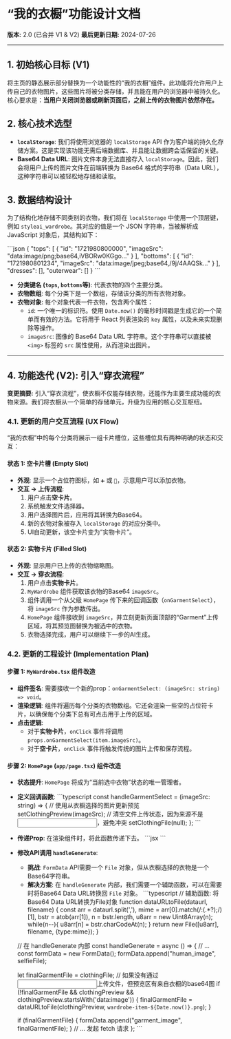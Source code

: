# “我的衣橱”功能设计文档

**版本:** 2.0 (已合并 V1 & V2)
**最后更新日期:** 2024-07-26

---

## 1. 初始核心目标 (V1)

将主页的静态展示部分替换为一个功能性的“我的衣橱”组件。此功能将允许用户上传自己的衣物图片，这些图片将被分类存储，并且能在用户的浏览器中被持久化。核心要求是：**当用户关闭浏览器或刷新页面后，之前上传的衣物图片依然存在。**

## 2. 核心技术选型

- **`localStorage`**: 我们将使用浏览器的 `localStorage` API 作为客户端的持久化存储方案。这是实现该功能无需后端数据库、并且能让数据跨会话保留的关键。
- **Base64 Data URL**: 图片文件本身无法直接存入 `localStorage`。因此，我们会将用户上传的图片文件在前端转换为 Base64 格式的字符串（Data URL），这种字符串可以被轻松地存储和读取。

## 3. 数据结构设计

为了结构化地存储不同类别的衣物，我们将在 `localStorage` 中使用一个顶层键，例如 `styleai_wardrobe`。其对应的值是一个 JSON 字符串，当被解析成 JavaScript 对象后，其结构如下：

\`\`\`json
{
"tops": [
{ "id": "1721980800000", "imageSrc": "data:image/png;base64,iVBORw0KGgo..." }
],
"bottoms": [
{ "id": "1721980801234", "imageSrc": "data:image/jpeg;base64,/9j/4AAQSk..." }
],
"dresses": [],
"outerwear": []
}
\`\`\`

- **分类键名 (`tops`, `bottoms`等)**: 代表衣物的四个主要分类。
- **衣物数组**: 每个分类下是一个数组，存储该分类的所有衣物对象。
- **衣物对象**: 每个对象代表一件衣物，包含两个属性：
  - `id`: 一个唯一的标识符。使用 `Date.now()` 的毫秒时间戳是生成它的一个简单而有效的方法。它将用于 React 列表渲染的 `key` 属性，以及未来实现删除等操作。
  - `imageSrc`: 图像的 Base64 Data URL 字符串。这个字符串可以直接被 `<img>` 标签的 `src` 属性使用，从而渲染出图片。

---

## 4. 功能迭代 (V2): 引入“穿衣流程”

**变更摘要:** 引入“穿衣流程”，使衣橱不仅能存储衣物，还能作为主要生成功能的衣物来源。我们将衣橱从一个简单的存储单元，升级为应用的核心交互枢纽。

### 4.1. 更新的用户交互流程 (UX Flow)

“我的衣橱”中的每个分类将展示一组卡片槽位，这些槽位具有两种明确的状态和交互：

#### 状态 1: 空卡片槽 (Empty Slot)

- **外观**: 显示一个占位符图标，如 `➕` 或 `👕`，示意用户可以添加衣物。
- **交互 -> 上传流程**:
  1. 用户点击**空卡片**。
  2. 系统触发文件选择器。
  3. 用户选择图片后，应用将其转换为Base64。
  4. 新的衣物对象被存入 `localStorage` 的对应分类中。
  5. UI自动更新，该空卡片变为“实物卡片”。

#### 状态 2: 实物卡片 (Filled Slot)

- **外观**: 显示用户已上传的衣物缩略图。
- **交互 -> 穿衣流程**:
  1. 用户点击**实物卡片**。
  2. `MyWardrobe` 组件获取该衣物的Base64 `imageSrc`。
  3. 组件调用一个从父级 `HomePage` 传下来的回调函数（`onGarmentSelect`），将 `imageSrc` 作为参数传出。
  4. `HomePage` 组件接收到 `imageSrc`，并立刻更新页面顶部的“Garment”上传区域，将其预览图替换为被选中的衣物。
  5. 衣物选择完成，用户可以继续下一步的AI生成。

### 4.2. 更新的工程设计 (Implementation Plan)

#### 步骤 1: `MyWardrobe.tsx` 组件改造

- **组件签名**: 需要接收一个新的prop：`onGarmentSelect: (imageSrc: string) => void`。
- **渲染逻辑**: 组件将遍历每个分类的衣物数组。它还会渲染一些空的占位符卡片，以确保每个分类下总有可点击用于上传的区域。
- **点击逻辑**:
  - 对于**实物卡片**，`onClick` 事件将调用 `props.onGarmentSelect(item.imageSrc)`。
  - 对于**空卡片**，`onClick` 事件将触发传统的图片上传和保存流程。

#### 步骤 2: `HomePage` (`app/page.tsx`) 组件改造

- **状态提升**: `HomePage` 将成为“当前选中衣物”状态的唯一管理者。
- **定义回调函数**:
  \`\`\`typescript
  const handleGarmentSelect = (imageSrc: string) => {
  // 使用从衣橱选择的图片更新预览
  setClothingPreview(imageSrc);
  // 清空文件上传状态，因为来源不是<input>，避免冲突
  setClothingFile(null);
  };
  \`\`\`
- **传递Prop**: 在渲染组件时，将此函数传递下去。
  \`\`\`jsx
  <MyWardrobe onGarmentSelect={handleGarmentSelect} />
  \`\`\`
- **修改API调用 `handleGenerate`**:

  - **挑战**: `FormData` API需要一个 `File` 对象，但从衣橱选择的衣物是一个Base64字符串。
  - **解决方案**: 在 `handleGenerate` 内部，我们需要一个辅助函数，可以在需要时将Base64 Data URL转换回 `File` 对象。
    \`\`\`typescript
    // 辅助函数: 将Base64 Data URL转换为File对象
    function dataURLtoFile(dataurl, filename) {
    const arr = dataurl.split(','),
    mime = arr[0].match(/:(.\*?);/)[1],
    bstr = atob(arr[1]),
    n = bstr.length,
    u8arr = new Uint8Array(n);
    while(n--){
    u8arr[n] = bstr.charCodeAt(n);
    }
    return new File([u8arr], filename, {type:mime});
    }

  // 在 handleGenerate 内部
  const handleGenerate = async () => {
  // ...
  const formData = new FormData();
  formData.append("human_image", selfieFile);

  let finalGarmentFile = clothingFile;
  // 如果没有通过<input>上传文件，但预览区有来自衣橱的base64图
  if (!finalGarmentFile && clothingPreview && clothingPreview.startsWith('data:image')) {
  finalGarmentFile = dataURLtoFile(clothingPreview, `wardrobe-item-${Date.now()}.png`);
  }

  if (finalGarmentFile) {
  formData.append("garment_image", finalGarmentFile);
  }
  // ... 发起 fetch 请求
  };
  \`\`\`
